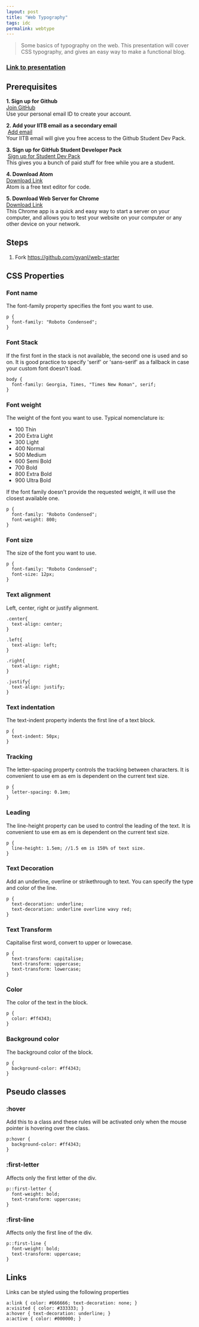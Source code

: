 ```yaml
---
layout: post
title: "Web Typography"
tags: idc
permalink: webtype
---
```


>Some basics of typography on the web. This presentation will cover CSS typography, and gives an easy way to make a functional blog.

### [Link to presentation](https://www.dropbox.com/s/wyk6nipmbgygspe/Web%20Type%20-%20January%202020.pdf?dl=0)

## Prerequisites

**1. Sign up for Github**  
[Join GitHub](https://github.com/join)  
Use your personal email ID to create your account.  

**2. Add your IITB email as a secondary email**  
 [Add email](https://github.com/settings/emails)  
Your IITB email will give you free access to the Github Student Dev Pack.  

**3. Sign up for GitHub Student Developer Pack**  
 [Sign up for Student Dev Pack](https://education.github.com/pack/offers)  
This gives you a bunch of paid stuff for free while you are a student.  

**4. Download Atom**  
[Download Link](https://atom.io/)  
Atom is a free text editor for code.  

**5. Download Web Server for Chrome**  
[Download Link](https://chrome.google.com/webstore/detail/web-server-for-chrome/ofhbbkphhbklhfoeikjpcbhemlocgigb?hl=en)  
This Chrome app is a quick and easy way to start a server on your computer, and allows you to test your website on your computer or any other device on your network.  

## Steps

1. Fork https://github.com/gyanl/web-starter



## CSS Properties

### Font name
The font-family property specifies the font you want to use.

```
p {
  font-family: "Roboto Condensed";
}
```

### Font Stack
If the first font in the stack is not available, the second one is used and so on. It is good practice to specify 'serif' or 'sans-serif' as a fallback in case your custom font doesn't load.

```
body {
  font-family: Georgia, Times, "Times New Roman", serif;
}
```

### Font weight
The weight of the font you want to use. Typical nomenclature is: 

- 100 Thin
- 200 Extra Light
- 300 Light
- 400 Normal
- 500 Medium
- 600 Semi Bold
- 700 Bold
- 800 Extra Bold
- 900 Ultra Bold

If the font family doesn't provide the requested weight, it will use the closest available one.

```
p {
  font-family: "Roboto Condensed";
  font-weight: 800;
}
```

### Font size
The size of the font you want to use.

```
p {
  font-family: "Roboto Condensed";
  font-size: 12px;
}
```

### Text alignment
Left, center, right or justify alignment.

```
.center{
  text-align: center;
}

.left{
  text-align: left;
}

.right{
  text-align: right;
}

.justify{
  text-align: justify;
}
```

### Text indentation
The text-indent property indents the first line of a text block.

```
p {
  text-indent: 50px;
}
```


### Tracking
The letter-spacing property controls the tracking between characters. It is convenient to use em as em is dependent on the current text size.

```
p {
  letter-spacing: 0.1em;
}
```

### Leading
The line-height property can be used to control the leading of the text. It is convenient to use em as em is dependent on the current text size.

```
p {
  line-height: 1.5em; //1.5 em is 150% of text size.
}
```

### Text Decoration
Add an underline, overline or strikethrough to text. You can specify the type and color of the line.

```
p {
  text-decoration: underline;
  text-decoration: underline overline wavy red;
}
```

### Text Transform
Capitalise first word, convert to upper or lowecase.

```
p {
  text-transform: capitalise;
  text-transform: uppercase;
  text-transform: lowercase;  
}
```

### Color
The color of the text in the block.

```
p {
  color: #ff4343;
}
```

### Background color
The background color of the block.

```
p {
  background-color: #ff4343;
}
```

## Pseudo classes

### :hover
Add this to a class and these rules will be activated only when the mouse pointer is hovering over the class.

```
p:hover {
  background-color: #ff4343;
}
```

### :first-letter
Affects only the first letter of the div.

```
p::first-letter {
  font-weight: bold;
  text-transform: uppercase;
}
```

### :first-line
Affects only the first line of the div.

```
p::first-line {
  font-weight: bold;
  text-transform: uppercase;
}
```

## Links
Links can be styled using the following properties

```
a:link { color: #666666; text-decoration: none; }
a:visited { color: #333333; }
a:hover { text-decoration: underline; }
a:active { color: #000000; }
```